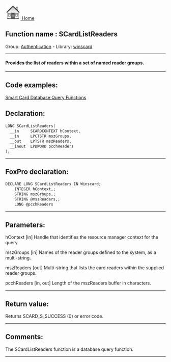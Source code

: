 [<img src="../../images/home.png"> Home ](https://github.com/VFPX/Win32API)  

## Function name : SCardListReaders
Group: [Authentication](../../functions_group.md#Authentication)  -  Library: [winscard](../../Libraries.md#winscard)  
***  


#### Provides the list of readers within a set of named reader groups.
***  


## Code examples:
[Smart Card Database Query Functions](../../samples/sample_539.md)  

## Declaration:
```foxpro  
LONG SCardListReaders(
  __in     SCARDCONTEXT hContext,
  __in     LPCTSTR mszGroups,
  __out    LPTSTR mszReaders,
  __inout  LPDWORD pcchReaders
);  
```  
***  


## FoxPro declaration:
```foxpro  
DECLARE LONG SCardListReaders IN Winscard;
	INTEGER hContext,;
	STRING mszGroups,;
	STRING @mszReaders,;
	LONG @pcchReaders  
```  
***  


## Parameters:
hContext [in]
Handle that identifies the resource manager context for the query.

mszGroups [in]
Names of the reader groups defined to the system, as a multi-string.

mszReaders [out]
Multi-string that lists the card readers within the supplied reader groups.

pcchReaders [in, out]
Length of the mszReaders buffer in characters.  
***  


## Return value:
Returns SCARD_S_SUCCESS (0) or error code.  
***  


## Comments:
The SCardListReaders function is a database query function.  
  
***  

